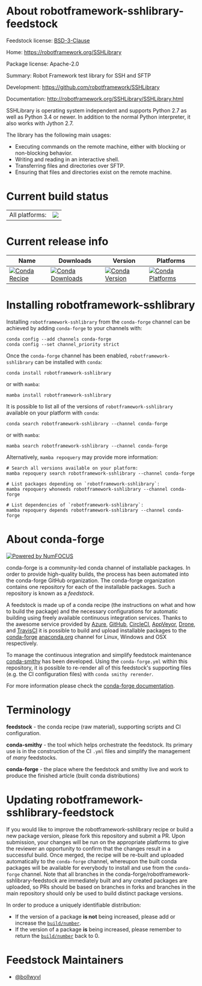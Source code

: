 About robotframework-sshlibrary-feedstock
=========================================

Feedstock license: [BSD-3-Clause](https://github.com/conda-forge/robotframework-sshlibrary-feedstock/blob/main/LICENSE.txt)

Home: https://robotframework.org/SSHLibrary

Package license: Apache-2.0

Summary: Robot Framework test library for SSH and SFTP

Development: https://github.com/robotframework/SSHLibrary

Documentation: http://robotframework.org/SSHLibrary/SSHLibrary.html

SSHLibrary is operating system independent and supports Python 2.7 as well
as Python 3.4 or newer. In addition to the normal Python interpreter, it
also works with Jython 2.7.

The library has the following main usages:

- Executing commands on the remote machine, either with blocking or
  non-blocking behavior.
- Writing and reading in an interactive shell.
- Transferring files and directories over SFTP.
- Ensuring that files and directories exist on the remote machine.


Current build status
====================


<table><tr><td>All platforms:</td>
    <td>
      <a href="https://dev.azure.com/conda-forge/feedstock-builds/_build/latest?definitionId=4302&branchName=main">
        <img src="https://dev.azure.com/conda-forge/feedstock-builds/_apis/build/status/robotframework-sshlibrary-feedstock?branchName=main">
      </a>
    </td>
  </tr>
</table>

Current release info
====================

| Name | Downloads | Version | Platforms |
| --- | --- | --- | --- |
| [![Conda Recipe](https://img.shields.io/badge/recipe-robotframework--sshlibrary-green.svg)](https://anaconda.org/conda-forge/robotframework-sshlibrary) | [![Conda Downloads](https://img.shields.io/conda/dn/conda-forge/robotframework-sshlibrary.svg)](https://anaconda.org/conda-forge/robotframework-sshlibrary) | [![Conda Version](https://img.shields.io/conda/vn/conda-forge/robotframework-sshlibrary.svg)](https://anaconda.org/conda-forge/robotframework-sshlibrary) | [![Conda Platforms](https://img.shields.io/conda/pn/conda-forge/robotframework-sshlibrary.svg)](https://anaconda.org/conda-forge/robotframework-sshlibrary) |

Installing robotframework-sshlibrary
====================================

Installing `robotframework-sshlibrary` from the `conda-forge` channel can be achieved by adding `conda-forge` to your channels with:

```
conda config --add channels conda-forge
conda config --set channel_priority strict
```

Once the `conda-forge` channel has been enabled, `robotframework-sshlibrary` can be installed with `conda`:

```
conda install robotframework-sshlibrary
```

or with `mamba`:

```
mamba install robotframework-sshlibrary
```

It is possible to list all of the versions of `robotframework-sshlibrary` available on your platform with `conda`:

```
conda search robotframework-sshlibrary --channel conda-forge
```

or with `mamba`:

```
mamba search robotframework-sshlibrary --channel conda-forge
```

Alternatively, `mamba repoquery` may provide more information:

```
# Search all versions available on your platform:
mamba repoquery search robotframework-sshlibrary --channel conda-forge

# List packages depending on `robotframework-sshlibrary`:
mamba repoquery whoneeds robotframework-sshlibrary --channel conda-forge

# List dependencies of `robotframework-sshlibrary`:
mamba repoquery depends robotframework-sshlibrary --channel conda-forge
```


About conda-forge
=================

[![Powered by
NumFOCUS](https://img.shields.io/badge/powered%20by-NumFOCUS-orange.svg?style=flat&colorA=E1523D&colorB=007D8A)](https://numfocus.org)

conda-forge is a community-led conda channel of installable packages.
In order to provide high-quality builds, the process has been automated into the
conda-forge GitHub organization. The conda-forge organization contains one repository
for each of the installable packages. Such a repository is known as a *feedstock*.

A feedstock is made up of a conda recipe (the instructions on what and how to build
the package) and the necessary configurations for automatic building using freely
available continuous integration services. Thanks to the awesome service provided by
[Azure](https://azure.microsoft.com/en-us/services/devops/), [GitHub](https://github.com/),
[CircleCI](https://circleci.com/), [AppVeyor](https://www.appveyor.com/),
[Drone](https://cloud.drone.io/welcome), and [TravisCI](https://travis-ci.com/)
it is possible to build and upload installable packages to the
[conda-forge](https://anaconda.org/conda-forge) [anaconda.org](https://anaconda.org/)
channel for Linux, Windows and OSX respectively.

To manage the continuous integration and simplify feedstock maintenance
[conda-smithy](https://github.com/conda-forge/conda-smithy) has been developed.
Using the ``conda-forge.yml`` within this repository, it is possible to re-render all of
this feedstock's supporting files (e.g. the CI configuration files) with ``conda smithy rerender``.

For more information please check the [conda-forge documentation](https://conda-forge.org/docs/).

Terminology
===========

**feedstock** - the conda recipe (raw material), supporting scripts and CI configuration.

**conda-smithy** - the tool which helps orchestrate the feedstock.
                   Its primary use is in the construction of the CI ``.yml`` files
                   and simplify the management of *many* feedstocks.

**conda-forge** - the place where the feedstock and smithy live and work to
                  produce the finished article (built conda distributions)


Updating robotframework-sshlibrary-feedstock
============================================

If you would like to improve the robotframework-sshlibrary recipe or build a new
package version, please fork this repository and submit a PR. Upon submission,
your changes will be run on the appropriate platforms to give the reviewer an
opportunity to confirm that the changes result in a successful build. Once
merged, the recipe will be re-built and uploaded automatically to the
`conda-forge` channel, whereupon the built conda packages will be available for
everybody to install and use from the `conda-forge` channel.
Note that all branches in the conda-forge/robotframework-sshlibrary-feedstock are
immediately built and any created packages are uploaded, so PRs should be based
on branches in forks and branches in the main repository should only be used to
build distinct package versions.

In order to produce a uniquely identifiable distribution:
 * If the version of a package **is not** being increased, please add or increase
   the [``build/number``](https://docs.conda.io/projects/conda-build/en/latest/resources/define-metadata.html#build-number-and-string).
 * If the version of a package **is** being increased, please remember to return
   the [``build/number``](https://docs.conda.io/projects/conda-build/en/latest/resources/define-metadata.html#build-number-and-string)
   back to 0.

Feedstock Maintainers
=====================

* [@bollwyvl](https://github.com/bollwyvl/)

